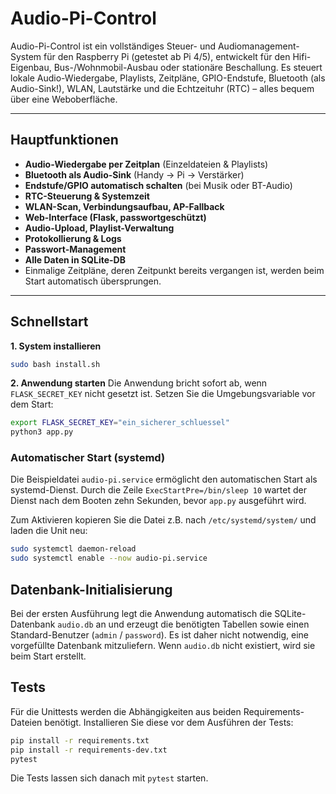 # Audio-Pi-Control

Audio-Pi-Control ist ein vollständiges Steuer- und Audiomanagement-System für den Raspberry Pi (getestet ab Pi 4/5), entwickelt für den Hifi-Eigenbau, Bus-/Wohnmobil-Ausbau oder stationäre Beschallung. Es steuert lokale Audio-Wiedergabe, Playlists, Zeitpläne, GPIO-Endstufe, Bluetooth (als Audio-Sink!), WLAN, Lautstärke und die Echtzeituhr (RTC) – alles bequem über eine Weboberfläche.

---

## Hauptfunktionen

- **Audio-Wiedergabe per Zeitplan** (Einzeldateien & Playlists)
- **Bluetooth als Audio-Sink** (Handy → Pi → Verstärker)
- **Endstufe/GPIO automatisch schalten** (bei Musik oder BT-Audio)
- **RTC-Steuerung & Systemzeit**
- **WLAN-Scan, Verbindungsaufbau, AP-Fallback**
- **Web-Interface (Flask, passwortgeschützt)**
- **Audio-Upload, Playlist-Verwaltung**
- **Protokollierung & Logs**
- **Passwort-Management**
- **Alle Daten in SQLite-DB**
- Einmalige Zeitpläne, deren Zeitpunkt bereits vergangen ist, werden beim Start automatisch übersprungen.

---

## Schnellstart

**1. System installieren**
```bash
sudo bash install.sh
```

**2. Anwendung starten**
Die Anwendung bricht sofort ab, wenn `FLASK_SECRET_KEY` nicht gesetzt ist.
Setzen Sie die Umgebungsvariable vor dem Start:

```bash
export FLASK_SECRET_KEY="ein_sicherer_schluessel"
python3 app.py
```

### Automatischer Start (systemd)

Die Beispieldatei `audio-pi.service` ermöglicht den automatischen Start als systemd-Dienst.
Durch die Zeile `ExecStartPre=/bin/sleep 10` wartet der Dienst nach dem Booten zehn Sekunden, bevor `app.py` ausgeführt wird.

Zum Aktivieren kopieren Sie die Datei z.B. nach `/etc/systemd/system/` und laden die Unit neu:
```bash
sudo systemctl daemon-reload
sudo systemctl enable --now audio-pi.service
```

## Datenbank-Initialisierung

Bei der ersten Ausführung legt die Anwendung automatisch die SQLite-Datenbank `audio.db` an und erzeugt die benötigten Tabellen sowie einen Standard-Benutzer (`admin` / `password`). Es ist daher nicht notwendig, eine vorgefüllte Datenbank mitzuliefern. Wenn `audio.db` nicht existiert, wird sie beim Start erstellt.

## Tests

Für die Unittests werden die Abhängigkeiten aus beiden Requirements-Dateien benötigt. Installieren Sie diese vor dem Ausführen der Tests:

```bash
pip install -r requirements.txt
pip install -r requirements-dev.txt
pytest
```

Die Tests lassen sich danach mit `pytest` starten.
